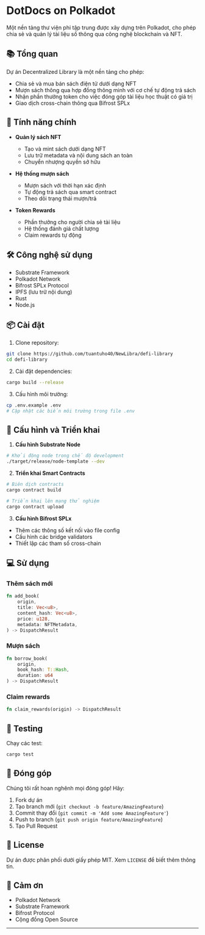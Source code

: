 # DotDocs on Polkadot

Một nền tảng thư viện phi tập trung được xây dựng trên Polkadot, cho phép chia sẻ và quản lý tài liệu số thông qua công nghệ blockchain và NFT.

## 📚 Tổng quan

Dự án Decentralized Library là một nền tảng cho phép:
- Chia sẻ và mua bán sách điện tử dưới dạng NFT
- Mượn sách thông qua hợp đồng thông minh với cơ chế tự động trả sách
- Nhận phần thưởng token cho việc đóng góp tài liệu học thuật có giá trị
- Giao dịch cross-chain thông qua Bifrost SPLx

## 🚀 Tính năng chính

- **Quản lý sách NFT**
  - Tạo và mint sách dưới dạng NFT
  - Lưu trữ metadata và nội dung sách an toàn
  - Chuyển nhượng quyền sở hữu

- **Hệ thống mượn sách**
  - Mượn sách với thời hạn xác định
  - Tự động trả sách qua smart contract
  - Theo dõi trạng thái mượn/trả

- **Token Rewards**
  - Phần thưởng cho người chia sẻ tài liệu
  - Hệ thống đánh giá chất lượng
  - Claim rewards tự động

## 🛠 Công nghệ sử dụng

- Substrate Framework
- Polkadot Network
- Bifrost SPLx Protocol
- IPFS (lưu trữ nội dung)
- Rust
- Node.js

## 📦 Cài đặt

1. Clone repository:
```bash
git clone https://github.com/tuantuho40/NewLibra/defi-library
cd defi-library
```

2. Cài đặt dependencies:
```bash
cargo build --release
```

3. Cấu hình môi trường:
```bash
cp .env.example .env
# Cập nhật các biến môi trường trong file .env
```

## 🔧 Cấu hình và Triển khai

1. **Cấu hình Substrate Node**
```bash
# Khởi động node trong chế độ development
./target/release/node-template --dev
```

2. **Triển khai Smart Contracts**
```bash
# Biên dịch contracts
cargo contract build

# Triển khai lên mạng thử nghiệm
cargo contract upload
```

3. **Cấu hình Bifrost SPLx**
- Thêm các thông số kết nối vào file config
- Cấu hình các bridge validators
- Thiết lập các tham số cross-chain

## 💻 Sử dụng

### Thêm sách mới
```rust
fn add_book(
    origin,
    title: Vec<u8>,
    content_hash: Vec<u8>,
    price: u128,
    metadata: NFTMetadata,
) -> DispatchResult
```

### Mượn sách
```rust
fn borrow_book(
    origin,
    book_hash: T::Hash,
    duration: u64
) -> DispatchResult
```

### Claim rewards
```rust
fn claim_rewards(origin) -> DispatchResult
```

## 🧪 Testing

Chạy các test:
```bash
cargo test
```

## 🤝 Đóng góp

Chúng tôi rất hoan nghênh mọi đóng góp! Hãy:

1. Fork dự án
2. Tạo branch mới (`git checkout -b feature/AmazingFeature`)
3. Commit thay đổi (`git commit -m 'Add some AmazingFeature'`)
4. Push to branch (`git push origin feature/AmazingFeature`)
5. Tạo Pull Request

## 📄 License

Dự án được phân phối dưới giấy phép MIT. Xem `LICENSE` để biết thêm thông tin.


## 🙏 Cảm ơn

- Polkadot Network
- Substrate Framework
- Bifrost Protocol
- Cộng đồng Open Source

---

